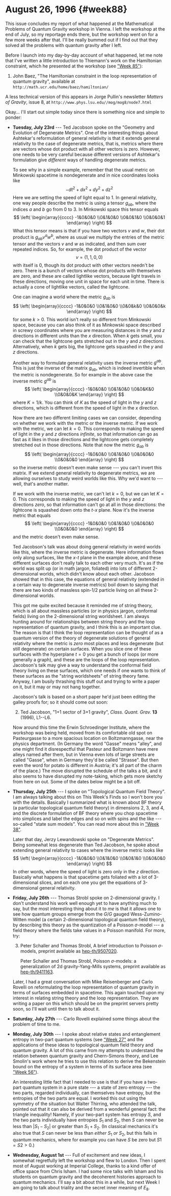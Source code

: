 # August 26, 1996 {#week88}

This issue concludes my report of what happened at the Mathematical
Problems of Quantum Gravity workshop in Vienna. I left the workshop at
the end of July, so my reportage ends there, but the workshop went on
for a few more weeks after that. I'll be really bummed out if I find
out that they solved all the problems with quantum gravity after I left.

Before I launch into my day-by-day account of what happened, let me note
that I've written a little introduction to Thiemann's work on the
Hamiltonian constraint, which he presented at the workshop (see
["Week 85"](#week85)):

1) John Baez, "The Hamiltonian constraint in the loop representation of quantum gravity", available at `http://math.ucr.edu/home/baez/hamiltonian/`

A less technical version of this appears in Jorge Pullin's newsletter _Matters of Gravity_, issue 8, at `http://www.phys.lsu.edu//mog/mog8/node7.html`

Okay... I'll start out simple today since there is something nice and
simple to ponder:

- **Tuesday, July 23rd** --- Ted Jacobson spoke on the "Geometry and Evolution
    of Degenerate Metrics". One of the interesting things about Ashtekar's
    reformulation of general relativity is that it extends general
    relativity to the case of degenerate metrics, that is, metrics where
    there are vectors whose dot product with all other vectors is zero.
    However, one needs to be very careful because different versions of
    Ashtekar's formulation give *different* ways of handling degenerate
    metrics.

    To see why in a simple example, remember that the usual metric on
    Minkowski spacetime is nondegenerate and in nice coordinates looks like
    $$-dt^2 + dx^2 + dy^2 + dz^2$$
    Here we are setting the speed of light equal to $1$. In general
    relativity, one way people describe the metric is using a tensor
    $g_{ab}$, where the indices $a$ and $b$ go from 0 to 3. In Minkowski space
    this tensor equals
    $$
      \left(
        \begin{array}{cccc}
          -1&0&0&0
        \\0&1&0&0
        \\0&0&1&0
        \\0&0&0&1
        \end{array}
      \right)
    $$
    What this tensor means is that if you have two vectors $v$ and $w$, their
    dot product is $g_{ab} v^a w^b$, where as usual we multiply the entries
    of the metric tensor and the vectors $v$ and $w$ as indicated, and then sum
    over repeated indices. So, for example, the dot product of the vector
    $$v = (1, 1, 0, 0)$$
    with itself is $0$, though its dot product with other vectors needn't be
    zero. There is a bunch of vectors whose dot products with themselves are
    zero, and these are called lightlike vectors, because light travels in
    these directions, moving one unit in space for each unit in time. There
    is actually a cone of lightlike vectors, called the lightcone.

    One can imagine a world where the metric $g_{ab}$ is
    $$
      \left(
        \begin{array}{cccc}
          -1&0&0&0
        \\0&1&0&0
        \\0&0&k&0
        \\0&0&0&k
        \end{array}
      \right)
    $$
    for some $k > 0$. This world isn't really so different from Minkowski
    space, because you can also think of it as Minkowski space described in
    screwy coordinates where you are measuring distances in the $y$ and $z$
    directions in different units than the $x$ direction. When $k$ gets small,
    you can check that the lightcone gets stretched out in the $y$ and $z$
    directions. Alternatively, when $k$ gets big, the lightcone gets squashed
    in the $y$ and $z$ directions.

    Another way to formulate general relativity uses the inverse metric
    $g^{ab}$. This is just the inverse of the matrix $g_{ab}$, which is indeed
    invertible when the metric is nondegenerate. So for example in the above
    case the inverse metric $g^{ab}$ is
    $$
      \left(
        \begin{array}{cccc}
          -1&0&0&0
        \\0&1&0&0
        \\0&0&K&0
        \\0&0&0&K
        \end{array}
      \right)
    $$
    where $K = 1/k$. You can think of $K$ as the speed of light in the $y$ and $z$
    directions, which is different from the speed of light in the $x$
    direction.

    Now there are two different limiting cases we can consider, depending on
    whether we work with the metric or the inverse metric. If we work with
    the metric, we can let $k = 0$. This corresponds to making the speed of
    light in the $y$ and $z$ directions *infinite*, so that information can go
    as fast as it likes in those directions and the lightcone gets
    completely stretched out in those directions. Note that now the metric
    $g_{ab}$ is
    $$
      \left(
        \begin{array}{cccc}
          -1&0&0&0
        \\0&1&0&0
        \\0&0&0&0
        \\0&0&0&0
        \end{array}
      \right)
    $$
    so the inverse metric doesn't even make sense --- you can't invert
    this matrix. If we extend general relativity to degenerate metrics, we
    are allowing ourselves to study weird worlds like this. Why we'd want
    to --- well, that's another matter.

    If we work with the inverse metric, we can't let $k = 0$, but we can let
    $K = 0$. This corresponds to making the speed of light in the $y$ and $z$
    directions *zero*, so that information can't go at all in those
    directions: the lightcone is squashed down onto the $t$-$x$ plane. Now it's
    the inverse metric that equals
    $$
      \left(
        \begin{array}{cccc}
          -1&0&0&0
        \\0&1&0&0
        \\0&0&0&0
        \\0&0&0&0
        \end{array}
      \right)
    $$
    and the metric doesn't even make sense.

    Ted Jacobson's talk was about doing general relativity in weird worlds
    like this, where the inverse metric is degenerate. Here information
    flows only along surfaces, like the $x$-$t$ plane in the example above, and
    these different surfaces don't really talk to each other very much.
    It's as if the world was split up (or in math jargon, foliated) into
    lots of different 2-dimensional worlds, which didn't know about each
    other. Jacobson showed that in this case, the equations of general
    relativity (extended in a certain way to degenerate inverse metrics)
    boil down to saying that there are two kinds of massless spin-$1/2$
    particle living on all these 2-dimensional worlds.

    This got me quite excited because it reminded me of string theory, which
    is all about massless particles (or in physics jargon, conformal fields)
    living on the 2-dimensional string worldsheet. I am always hunting
    around for relationships between string theory and the loop
    representation of quantum gravity, and I think this is an important
    clue. The reason is that I think the loop representation can be thought
    of as a quantum version of the theory of degenerate solutions of general
    relativity where the metric is *zero* most places and less degenerate
    (but still degenerate) on certain surfaces. When you slice one of these
    surfaces with the hyperplane $t = 0$ you get a bunch of loops (or more
    generally a graph), and these are the loops of the loop representation.
    Jacobson's talk may give a way to understand the conformal field theory
    living on these surfaces, which one needs if one wants to think of these
    surfaces as the "string worldsheets" of string theory fame. Anyway, I
    am busily thrashing this stuff out and trying to write a paper on it,
    but it may or may not hang together.

    Jacobson's talk is based on a short paper he'd just been editing the
    galley proofs for; so it should come out soon:

    2) Ted Jacobson, "1+1 sector of 3+1 gravity", _Class. Quant. Grav._ **13** (1996), L1--L6.

    Now around this time the Erwin Schroedinger Institute, where the
    workshop was being held, moved from its comfortable old spot on
    Pasteurgasse to a more spacious location on Boltzmanngasse, near the
    physics department. (In Germany the word "Gasse" means "alley", and
    one might find it disrespectful that Pasteur and Boltzmann have mere
    alleys named after them, but in Vienna even lots of large streets are
    called "Gasse", when in Germany they'd be called "Strasse". But
    then even the word for potato is different in Austria; it's all part of
    the charm of the place.) The move disrupted the schedule of the talks a
    bit, and it also seems to have disrupted my note-taking, which gets more
    sketchy from here on out. Some of the dates below might be a bit off.

- **Thursday, July 25th** --- I spoke on "Topological Quantum Field Theory". I
    am always talking about this on This Week's Finds so I won't bore you
    with the details. Basically I summarized what is known about BF theory
    (a particular topological quantum field theory) in dimensions 2, 3, and
    4, and the discrete formulation of BF theory where you chop spacetime
    into simplices and label the edges and so on with spins and the like
    --- so-called "state sum models". You can read more about this in
    ["Week 38"](#week38).

    Later that day, Jerzy Lewandowski spoke on "Degenerate Metrics". Being
    somewhat less degenerate than Ted Jacobson, he spoke about extending
    general relativity to cases where the inverse metric looks like
    $$
      \left(
        \begin{array}{cccc}
          -1&0&0&0
        \\0&1&0&0
        \\0&0&1&0
        \\0&0&0&0
        \end{array}
      \right)
    $$
    In other words, where the speed of light is zero only in the $z$
    direction. Basically what happens is that spacetime gets foliated with a
    lot of 3-dimensional slices, and on each one you get the equations of
    3-dimensional general relativity.

- **Friday, July 26th** --- Thomas Strobl spoke on 2-dimensional gravity. I
    don't understand his work well enough yet to have anything much to say,
    but the most interesting thing about it to *me* is that it allows one to
    see how quantum groups emerge from the $G/G$ gauged Wess-Zumino-Witten
    model (a certain 2-dimensional topological quantum field theory), by
    describing this theory as the quantization of a Poisson $\sigma$-model --- a
    field theory where the fields take values in a Poisson manifold. For
    more, try:

    3) Peter Schaller and Thomas Strobl, A brief introduction to Poisson
    $\sigma$-models, preprint available as
    [hep-th/9507020](http://xxx.lanl.gov/abs/hep-th/9507020).

        Peter Schaller and Thomas Strobl, Poisson $\sigma$-models: a generalization of
        2d gravity-Yang-Mills systems, preprint available as
        [hep-th/9411163](http://xxx.lanl.gov/abs/hep-th/9411163).

    Later, I had a great conversation with Mike Reisenberger and Carlo
    Rovelli on reformulating the loop representation of quantum gravity in
    terms of surfaces embedded in spacetime. This again touched upon my
    interest in relating string theory and the loop representation. They are
    writing a paper on this which should be on the preprint servers pretty
    soon, so I'll wait until then to talk about it.

- **Saturday, July 27th** --- Carlo Rovelli explained some things about the problem of time to me.

- **Monday, July 30th** --- I spoke about relative states and entanglement
    entropy in two-part quantum systems (see ["Week 27"](#week27) and
    the applications of these ideas to topological quantum field theory and
    quantum gravity. A lot of this came from my attempts to understand the
    relation between quantum gravity and Chern-Simons theory, and Lee
    Smolin's work where he tries to use this relation to derive the
    Bekenstein bound on the entropy of a system in terms of its surface area
    (see ["Week 56"](#week56)).

    An interesting little fact that I needed to use is that if you have a
    two-part quantum system in a pure state --- a state of zero entropy
    --- the two parts, regarded individually, can themselves have entropy,
    but the entropies of the two parts are equal. I worked this out using
    the symmetry of the situation but Walter Thirring, who attended the
    talk, pointed out that it can also be derived from a wonderful general
    fact: the triangle inequality! Namely, if your two-part system has
    entropy $S$, and the two parts individually have entropies $S_1$ and $S_2$, then
    $S$ can never be less than $|S_1 - S_2|$ or greater than $S_1 + S_2$. (In
    classical mechanics it's also true that $S$ can never be less than
    *either* $S_1$ *or* $S_2$, but this fails in quantum mechanics, where for
    example you can have $S$ be zero but $S1 = S2 > 0$.)

- **Wednesday, August 1st** --- Full of excitement and new ideas, I somewhat
    regretfully left the workshop and flew to London. Then I spent most of
    August working at Imperial College, thanks to a kind offer of office
    space from Chris Isham. I had some nice talks with Isham and his
    students on quantum gravity and the decoherent histories approach to
    quantum mechanics. I'll say a bit about this in a while, but next Week
    I am going to talk about triality and the secret inner meaning of $E_8$.
